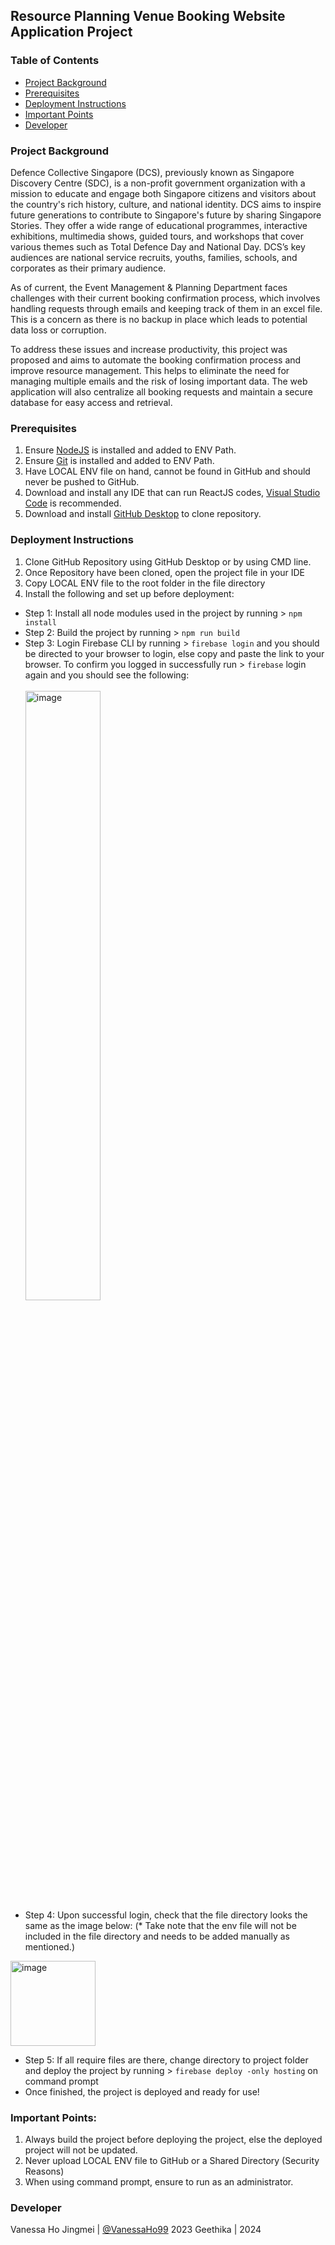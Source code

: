 ## Resource Planning Venue Booking Website Application Project

### Table of Contents
* [Project Background](README.md#project-background)
* [Prerequisites](README.md#prerequisites)
* [Deployment Instructions](README.md#deployment-instructions)
* [Important Points](README.md#deployment-instructions)
* [Developer](README.md#developer)

### Project Background
Defence Collective Singapore (DCS), previously known as Singapore Discovery Centre (SDC), is a non-profit government organization with a mission to educate and engage both Singapore citizens and visitors about the country's rich history, culture, and national identity. DCS aims to inspire future generations to contribute to Singapore's future by sharing Singapore Stories. They offer a wide range of educational programmes, interactive exhibitions, multimedia shows, guided tours, and workshops that cover various themes such as Total Defence Day and National Day. DCS’s key audiences are national service recruits, youths, families, schools, and corporates as their primary audience.

As of current, the Event Management & Planning Department faces challenges with their current booking confirmation process, which involves handling requests through emails and keeping track of them in an excel file. This is a concern as there is no backup in place which leads to potential data loss or corruption. 

To address these issues and increase productivity, this project was proposed and aims to automate the booking confirmation process and improve resource management. This helps to eliminate the need for managing multiple emails and the risk of losing important data. The web application will also centralize all booking requests and maintain a secure database for easy access and retrieval.

### Prerequisites
1. Ensure [NodeJS](https://nodejs.org/en) is installed and added to ENV Path.
2. Ensure [Git](https://git-scm.com/downloads) is installed and added to ENV Path.
3. Have LOCAL ENV file on hand, cannot be found in GitHub and should never be pushed to GitHub.
4. Download and install any IDE that can run ReactJS codes, [Visual Studio Code](https://code.visualstudio.com/download) is recommended.
5. Download and install [GitHub Desktop](https://desktop.github.com/) to clone repository.
   
### Deployment Instructions
1. Clone GitHub Repository using GitHub Desktop or by using CMD line.
2. Once Repository have been cloned, open the project file in your IDE
3. Copy LOCAL ENV file to the root folder in the file directory
4. Install the following and set up before deployment:
  * Step 1: Install all node modules used in the project by running > `npm install`
  * Step 2: Build the project by running > `npm run build`
  * Step 3: Login Firebase CLI by running > `firebase login` and you should be directed to your browser to login, else copy and paste the link to your browser. To confirm you logged in successfully run > `firebase` login again and you should see the following: <br/><br/>
<img height="50%" width="50%" alt="image" src="https://github.com/sdc-singapore/dcs-rpvb/assets/73679994/7b56612e-da09-440e-a15b-99f8fcb5d47a"> <br/>
  * Step 4: Upon successful login, check that the file directory looks the same as the image below:
    (* Take note that the env file will not be included in the file directory and needs to be added manually as mentioned.) <br/>

<img width="136" alt="image" src="https://github.com/sdc-singapore/dcs-rpvb/assets/73679994/5ade593f-d6e1-4d2b-9f44-015f5bddc447"> <br/>

  * Step 5: If all require files are there, change directory to project folder and deploy the project by running > `firebase deploy -only hosting` on command prompt
  * Once finished, the project is deployed and ready for use! 

### Important Points:
1. Always build the project before deploying the project, else the deployed project will not be updated.
2. Never upload LOCAL ENV file to GitHub or a Shared Directory (Security Reasons)
3. When using command prompt, ensure to run as an administrator.

### Developer
Vanessa Ho Jingmei | [@VanessaHo99](https://github.com/VanessaHo99) 2023
Geethika | 2024

